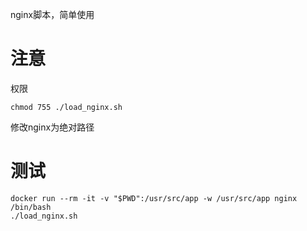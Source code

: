 nginx脚本，简单使用

# 注意
权限 
```
chmod 755 ./load_nginx.sh
```

修改nginx为绝对路径

# 测试

```
docker run --rm -it -v "$PWD":/usr/src/app -w /usr/src/app nginx /bin/bash
./load_nginx.sh
```